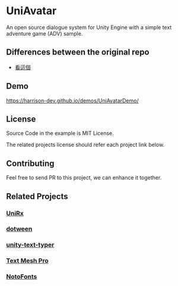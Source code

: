 # UniAvatar

An open source dialogue system for Unity Engine with a simple text adventure game (ADV) sample.

## Differences between the original repo
- [看這個](./diff.md)

## Demo

<https://harrison-dev.github.io/demos/UniAvatarDemo/>

## License

Source Code in the example is MIT License.

The related projects license should refer each project link below.

## Contributing

Feel free to send PR to this project, we can enhance it together.

## Related Projects

### [UniRx](https://github.com/neuecc/UniRx)

### [dotween](https://github.com/Demigiant/dotween)

### [unity-text-typer](https://github.com/redbluegames/unity-text-typer)

### [Text Mesh Pro](https://docs.unity3d.com/Packages/com.unity.textmeshpro@2.0/manual/index.html)

### [NotoFonts](https://www.google.com/get/noto/)
